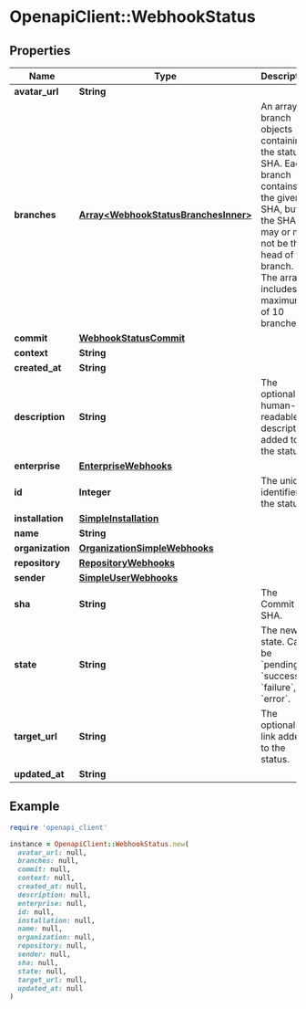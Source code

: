 # OpenapiClient::WebhookStatus

## Properties

| Name | Type | Description | Notes |
| ---- | ---- | ----------- | ----- |
| **avatar_url** | **String** |  | [optional] |
| **branches** | [**Array&lt;WebhookStatusBranchesInner&gt;**](WebhookStatusBranchesInner.md) | An array of branch objects containing the status&#39; SHA. Each branch contains the given SHA, but the SHA may or may not be the head of the branch. The array includes a maximum of 10 branches. |  |
| **commit** | [**WebhookStatusCommit**](WebhookStatusCommit.md) |  |  |
| **context** | **String** |  |  |
| **created_at** | **String** |  |  |
| **description** | **String** | The optional human-readable description added to the status. |  |
| **enterprise** | [**EnterpriseWebhooks**](EnterpriseWebhooks.md) |  | [optional] |
| **id** | **Integer** | The unique identifier of the status. |  |
| **installation** | [**SimpleInstallation**](SimpleInstallation.md) |  | [optional] |
| **name** | **String** |  |  |
| **organization** | [**OrganizationSimpleWebhooks**](OrganizationSimpleWebhooks.md) |  | [optional] |
| **repository** | [**RepositoryWebhooks**](RepositoryWebhooks.md) |  |  |
| **sender** | [**SimpleUserWebhooks**](SimpleUserWebhooks.md) |  |  |
| **sha** | **String** | The Commit SHA. |  |
| **state** | **String** | The new state. Can be &#x60;pending&#x60;, &#x60;success&#x60;, &#x60;failure&#x60;, or &#x60;error&#x60;. |  |
| **target_url** | **String** | The optional link added to the status. |  |
| **updated_at** | **String** |  |  |

## Example

```ruby
require 'openapi_client'

instance = OpenapiClient::WebhookStatus.new(
  avatar_url: null,
  branches: null,
  commit: null,
  context: null,
  created_at: null,
  description: null,
  enterprise: null,
  id: null,
  installation: null,
  name: null,
  organization: null,
  repository: null,
  sender: null,
  sha: null,
  state: null,
  target_url: null,
  updated_at: null
)
```

